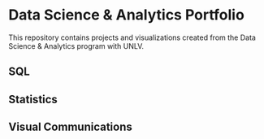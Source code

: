 # Data Science & Analytics Portfolio
This repository contains projects and visualizations created from the Data
Science & Analytics program with UNLV.


## SQL
## Statistics
## Visual Communications
